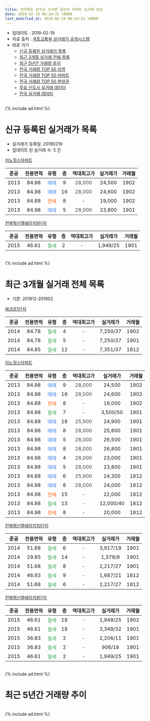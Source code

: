 ```yaml
---
title: 전라북도 완주군 이서면 갈산리 아파트 실거래 정보
date: 2019-02-19 06:24:31 +0900
last_modified_at: 2019-02-19 06:24:31 +0900
---
```


* 업데이트 : 2019-02-19
* 자료 출처 : [국토교통부 실거래가 공개시스템](http://rt.molit.go.kr)
* 바로 가기
    * [신규 등록된 실거래가 목록](#신규-등록된-실거래가-목록)
    * [최근 3개월 실거래 전체 목록](#최근-3개월-실거래-전체-목록)
    * [최근 5년간 거래량 추이](#최근-5년간-거래량-추이)
    * [전국 거래량 TOP 50 지역](https://ayogom.github.io/apt-trade-info/최근-3개월-전국에서-가장-거래가-많이-발생한-지역)
    * [전국 거래량 TOP 50 아파트](https://ayogom.github.io/apt-trade-info/최근-3개월-전국에서-가장-거래가-많이-발생한-아파트)
    * [전국 거래량 TOP 50 분양권](https://ayogom.github.io/apt-trade-info/최근-3개월-전국에서-가장-거래가-많이-발생한-분양권)
    * [주요 신도시 실거래 데이터](https://ayogom.github.io/apt-trade-info/주요-신도시)
    * [전국 실거래 데이터](https://ayogom.github.io/apt-trade-info/전국)
<br>
{% include ad.html %}
<br>

# 신규 등록된 실거래가 목록
* 실거래가 등록일: 20190219
* 업데이트 된 실거래 수: 5 건


[이노힐스아파트](https://search.naver.com/search.naver?query=%EC%A0%84%EB%9D%BC%EB%B6%81%EB%8F%84+%EC%99%84%EC%A3%BC%EA%B5%B0+%EC%9D%B4%EC%84%9C%EB%A9%B4+%EA%B0%88%EC%82%B0%EB%A6%AC+%EC%9D%B4%EB%85%B8%ED%9E%90%EC%8A%A4%EC%95%84%ED%8C%8C%ED%8A%B8)

|준공|전용면적|유형|층|역대최고가|실거래가|거래월|
|:---:|:---:|:---:|:---:|:---:|:---:|:---:|
|2013|84.98|<span style="color:#4285f3">매매</span>|9|<span style="color:#444444">28,000</span>|24,500|1902|
|2013|84.98|<span style="color:#4285f3">매매</span>|16|<span style="color:#444444">28,000</span>|24,600|1902|
|2013|84.88|<span style="color:#ff5a00">전세</span>|8|<span style="color:#444444">-</span>|19,000|1902|
|2013|84.98|<span style="color:#4285f3">매매</span>|5|<span style="color:#444444">28,000</span>|23,800|1901|

[전북혁신엘에이치9단지](https://search.naver.com/search.naver?query=%EC%A0%84%EB%9D%BC%EB%B6%81%EB%8F%84+%EC%99%84%EC%A3%BC%EA%B5%B0+%EC%9D%B4%EC%84%9C%EB%A9%B4+%EA%B0%88%EC%82%B0%EB%A6%AC+%EC%A0%84%EB%B6%81%ED%98%81%EC%8B%A0%EC%97%98%EC%97%90%EC%9D%B4%EC%B9%989%EB%8B%A8%EC%A7%80)

|준공|전용면적|유형|층|역대최고가|실거래가|거래월|
|:---:|:---:|:---:|:---:|:---:|:---:|:---:|
|2015|46.61|<span style="color:#34a853">월세</span>|2|<span style="color:#444444">-</span>|1,949/25|1901|


<br>
{% include ad.html %}
<br>

# 최근 3개월 실거래 전체 목록
* 기준: 201812-201902


[에코르1단지](https://search.naver.com/search.naver?query=%EC%A0%84%EB%9D%BC%EB%B6%81%EB%8F%84+%EC%99%84%EC%A3%BC%EA%B5%B0+%EC%9D%B4%EC%84%9C%EB%A9%B4+%EA%B0%88%EC%82%B0%EB%A6%AC+%EC%97%90%EC%BD%94%EB%A5%B41%EB%8B%A8%EC%A7%80)

|준공|전용면적|유형|층|역대최고가|실거래가|거래월|
|:---:|:---:|:---:|:---:|:---:|:---:|:---:|
|2014|84.78|<span style="color:#34a853">월세</span>|4|<span style="color:#444444">-</span>|7,250/37|1902|
|2014|84.78|<span style="color:#34a853">월세</span>|5|<span style="color:#444444">-</span>|7,250/37|1901|
|2014|84.85|<span style="color:#34a853">월세</span>|12|<span style="color:#444444">-</span>|7,351/37|1812|

[이노힐스아파트](https://search.naver.com/search.naver?query=%EC%A0%84%EB%9D%BC%EB%B6%81%EB%8F%84+%EC%99%84%EC%A3%BC%EA%B5%B0+%EC%9D%B4%EC%84%9C%EB%A9%B4+%EA%B0%88%EC%82%B0%EB%A6%AC+%EC%9D%B4%EB%85%B8%ED%9E%90%EC%8A%A4%EC%95%84%ED%8C%8C%ED%8A%B8)

|준공|전용면적|유형|층|역대최고가|실거래가|거래월|
|:---:|:---:|:---:|:---:|:---:|:---:|:---:|
|2013|84.98|<span style="color:#4285f3">매매</span>|9|<span style="color:#444444">28,000</span>|24,500|1902|
|2013|84.98|<span style="color:#4285f3">매매</span>|16|<span style="color:#444444">28,000</span>|24,600|1902|
|2013|84.88|<span style="color:#ff5a00">전세</span>|8|<span style="color:#444444">-</span>|19,000|1902|
|2013|84.98|<span style="color:#34a853">월세</span>|7|<span style="color:#444444">-</span>|3,500/50|1901|
|2013|84.88|<span style="color:#4285f3">매매</span>|18|<span style="color:#444444">25,900</span>|24,900|1901|
|2013|84.98|<span style="color:#4285f3">매매</span>|8|<span style="color:#444444">28,000</span>|25,800|1901|
|2013|84.98|<span style="color:#4285f3">매매</span>|5|<span style="color:#444444">28,000</span>|26,500|1901|
|2013|84.98|<span style="color:#4285f3">매매</span>|8|<span style="color:#444444">28,000</span>|26,800|1901|
|2013|84.98|<span style="color:#4285f3">매매</span>|4|<span style="color:#444444">28,000</span>|23,000|1901|
|2013|84.98|<span style="color:#4285f3">매매</span>|5|<span style="color:#444444">28,000</span>|23,800|1901|
|2013|84.88|<span style="color:#4285f3">매매</span>|6|<span style="color:#444444">25,900</span>|24,300|1812|
|2013|84.98|<span style="color:#4285f3">매매</span>|8|<span style="color:#444444">28,000</span>|24,000|1812|
|2013|84.98|<span style="color:#ff5a00">전세</span>|15|<span style="color:#444444">-</span>|22,000|1812|
|2013|84.98|<span style="color:#34a853">월세</span>|13|<span style="color:#444444">-</span>|12,000/40|1812|
|2013|84.98|<span style="color:#ff5a00">전세</span>|8|<span style="color:#444444">-</span>|20,000|1812|

[전북혁신엘에이치10단지](https://search.naver.com/search.naver?query=%EC%A0%84%EB%9D%BC%EB%B6%81%EB%8F%84+%EC%99%84%EC%A3%BC%EA%B5%B0+%EC%9D%B4%EC%84%9C%EB%A9%B4+%EA%B0%88%EC%82%B0%EB%A6%AC+%EC%A0%84%EB%B6%81%ED%98%81%EC%8B%A0%EC%97%98%EC%97%90%EC%9D%B4%EC%B9%9810%EB%8B%A8%EC%A7%80)

|준공|전용면적|유형|층|역대최고가|실거래가|거래월|
|:---:|:---:|:---:|:---:|:---:|:---:|:---:|
|2014|51.68|<span style="color:#34a853">월세</span>|6|<span style="color:#444444">-</span>|3,917/19|1901|
|2014|29.85|<span style="color:#34a853">월세</span>|14|<span style="color:#444444">-</span>|1,379/9|1901|
|2014|51.68|<span style="color:#34a853">월세</span>|8|<span style="color:#444444">-</span>|2,217/27|1901|
|2014|46.93|<span style="color:#34a853">월세</span>|9|<span style="color:#444444">-</span>|1,687/21|1812|
|2014|51.68|<span style="color:#34a853">월세</span>|6|<span style="color:#444444">-</span>|2,217/27|1812|

[전북혁신엘에이치9단지](https://search.naver.com/search.naver?query=%EC%A0%84%EB%9D%BC%EB%B6%81%EB%8F%84+%EC%99%84%EC%A3%BC%EA%B5%B0+%EC%9D%B4%EC%84%9C%EB%A9%B4+%EA%B0%88%EC%82%B0%EB%A6%AC+%EC%A0%84%EB%B6%81%ED%98%81%EC%8B%A0%EC%97%98%EC%97%90%EC%9D%B4%EC%B9%989%EB%8B%A8%EC%A7%80)

|준공|전용면적|유형|층|역대최고가|실거래가|거래월|
|:---:|:---:|:---:|:---:|:---:|:---:|:---:|
|2015|46.61|<span style="color:#34a853">월세</span>|18|<span style="color:#444444">-</span>|1,949/25|1902|
|2015|46.61|<span style="color:#34a853">월세</span>|19|<span style="color:#444444">-</span>|3,349/32|1901|
|2015|36.83|<span style="color:#34a853">월세</span>|2|<span style="color:#444444">-</span>|2,206/11|1901|
|2015|36.83|<span style="color:#34a853">월세</span>|2|<span style="color:#444444">-</span>|906/18|1901|
|2015|46.61|<span style="color:#34a853">월세</span>|2|<span style="color:#444444">-</span>|1,949/25|1901|


<br>
{% include ad.html %}
<br>

# 최근 5년간 거래량 추이


<div style="width:100%;">
    <canvas id="deal_progress" height="200"></canvas>
</div>

<script>
new Chart(document.getElementById("deal_progress"), {
    type: 'line',
    data: {
        labels: ['201402','201403','201404','201405','201406','201407','201408','201409','201410','201411','201412','201501','201502','201503','201504','201505','201506','201507','201508','201509','201510','201511','201512','201601','201602','201603','201604','201605','201606','201607','201608','201609','201610','201611','201612','201701','201702','201703','201704','201705','201706','201707','201708','201709','201710','201711','201712','201801','201802','201803','201804','201805','201806','201807','201808','201809','201810','201811','201812','201901','201902'],
        datasets: [{
            label: '매매',
            pointRadius: 1,
            data: [4, 0, 1, 0, 0, 2, 0, 0, 2, 1, 1, 0, 2, 0, 1, 1, 3, 2, 0, 0, 1, 0, 2, 3, 3, 7, 2, 5, 6, 11, 8, 6, 3, 3, 2, 10, 6, 9, 7, 8, 7, 6, 5, 12, 6, 6, 2, 8, 3, 4, 2, 1, 4, 3, 4, 3, 8, 3, 2, 6, 2],
            borderColor: "rgba(255, 201, 14, 1)",
            backgroundColor: "rgba(255, 201, 14, 0.5)",
            fill: false,
            lineTension: 0
        },{
            label: '전월세',
            pointRadius: 1,
            data: [36, 14, 20, 11, 5, 29, 14, 4, 4, 3, 6, 14, 14, 21, 11, 3, 7, 12, 11, 5, 23, 28, 9, 12, 6, 14, 10, 10, 34, 42, 23, 3, 7, 5, 4, 3, 9, 38, 5, 3, 8, 7, 6, 4, 7, 28, 12, 10, 4, 13, 6, 10, 27, 49, 21, 4, 10, 2, 6, 9, 3],
            borderColor: "rgba(0, 141, 185, 1)",
            backgroundColor: "rgba(0, 141, 185, 0.5)",
            fill: false,
            lineTension: 0
        }
        ]
    },
    options: {
        responsive: true,
        title: {
            display: false
        },
        tooltips: {
            mode: 'index',
            intersect: false
        },
        hover: {
            mode: 'nearest',
            intersect: true
        },
        scales: {
            xAxes: [{
                display: true,
                scaleLabel: {
                    display: true,
                    labelString: '년/월'
                }
            }],
            yAxes: [{
                display: true,
                ticks: {
                    suggestedMin: 0,
                },
                scaleLabel: {
                    display: true,
                    labelString: '실거래 수'
                }
            }]
        }
    }
});

</script>


<br>
{% include ad.html %}
<br>

